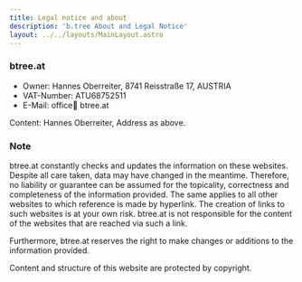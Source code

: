 ```yaml
---
title: Legal notice and about
description: 'b.tree About and Legal Notice'
layout: ../../layouts/MainLayout.astro
---
```


### btree.at

- Owner: Hannes Oberreiter, 8741 Reisstraße 17, AUSTRIA
- VAT-Number: ATU68752511
- E-Mail: office:e-mail: btree.at

Content: Hannes Oberreiter, Address as above.

### Note

btree.at constantly checks and updates the information on these websites. Despite all care taken, data may have changed in the meantime. Therefore, no liability or guarantee can be assumed for the topicality, correctness and completeness of the information provided. The same applies to all other websites to which reference is made by hyperlink. The creation of links to such websites is at your own risk. btree.at is not responsible for the content of the websites that are reached via such a link.

Furthermore, btree.at reserves the right to make changes or additions to the information provided.

Content and structure of this website are protected by copyright.
